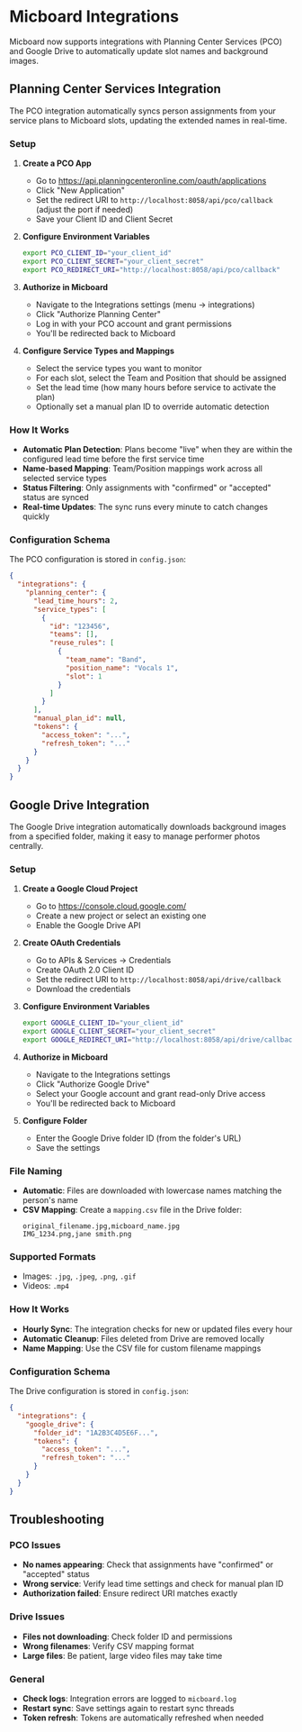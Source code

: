# Micboard Integrations

Micboard now supports integrations with Planning Center Services (PCO) and Google Drive to automatically update slot names and background images.

## Planning Center Services Integration

The PCO integration automatically syncs person assignments from your service plans to Micboard slots, updating the extended names in real-time.

### Setup

1. **Create a PCO App**
   - Go to https://api.planningcenteronline.com/oauth/applications
   - Click "New Application"
   - Set the redirect URI to `http://localhost:8058/api/pco/callback` (adjust the port if needed)
   - Save your Client ID and Client Secret

2. **Configure Environment Variables**
   ```bash
   export PCO_CLIENT_ID="your_client_id"
   export PCO_CLIENT_SECRET="your_client_secret"
   export PCO_REDIRECT_URI="http://localhost:8058/api/pco/callback"
   ```

3. **Authorize in Micboard**
   - Navigate to the Integrations settings (menu → integrations)
   - Click "Authorize Planning Center"
   - Log in with your PCO account and grant permissions
   - You'll be redirected back to Micboard

4. **Configure Service Types and Mappings**
   - Select the service types you want to monitor
   - For each slot, select the Team and Position that should be assigned
   - Set the lead time (how many hours before service to activate the plan)
   - Optionally set a manual plan ID to override automatic detection

### How It Works

- **Automatic Plan Detection**: Plans become "live" when they are within the configured lead time before the first service time
- **Name-based Mapping**: Team/Position mappings work across all selected service types
- **Status Filtering**: Only assignments with "confirmed" or "accepted" status are synced
- **Real-time Updates**: The sync runs every minute to catch changes quickly

### Configuration Schema

The PCO configuration is stored in `config.json`:

```json
{
  "integrations": {
    "planning_center": {
      "lead_time_hours": 2,
      "service_types": [
        {
          "id": "123456",
          "teams": [],
          "reuse_rules": [
            {
              "team_name": "Band",
              "position_name": "Vocals 1",
              "slot": 1
            }
          ]
        }
      ],
      "manual_plan_id": null,
      "tokens": {
        "access_token": "...",
        "refresh_token": "..."
      }
    }
  }
}
```

## Google Drive Integration

The Google Drive integration automatically downloads background images from a specified folder, making it easy to manage performer photos centrally.

### Setup

1. **Create a Google Cloud Project**
   - Go to https://console.cloud.google.com/
   - Create a new project or select an existing one
   - Enable the Google Drive API

2. **Create OAuth Credentials**
   - Go to APIs & Services → Credentials
   - Create OAuth 2.0 Client ID
   - Set the redirect URI to `http://localhost:8058/api/drive/callback`
   - Download the credentials

3. **Configure Environment Variables**
   ```bash
   export GOOGLE_CLIENT_ID="your_client_id"
   export GOOGLE_CLIENT_SECRET="your_client_secret"
   export GOOGLE_REDIRECT_URI="http://localhost:8058/api/drive/callback"
   ```

4. **Authorize in Micboard**
   - Navigate to the Integrations settings
   - Click "Authorize Google Drive"
   - Select your Google account and grant read-only Drive access
   - You'll be redirected back to Micboard

5. **Configure Folder**
   - Enter the Google Drive folder ID (from the folder's URL)
   - Save the settings

### File Naming

- **Automatic**: Files are downloaded with lowercase names matching the person's name
- **CSV Mapping**: Create a `mapping.csv` file in the Drive folder:
  ```csv
  original_filename.jpg,micboard_name.jpg
  IMG_1234.png,jane smith.png
  ```

### Supported Formats

- Images: `.jpg`, `.jpeg`, `.png`, `.gif`
- Videos: `.mp4`

### How It Works

- **Hourly Sync**: The integration checks for new or updated files every hour
- **Automatic Cleanup**: Files deleted from Drive are removed locally
- **Name Mapping**: Use the CSV file for custom filename mappings

### Configuration Schema

The Drive configuration is stored in `config.json`:

```json
{
  "integrations": {
    "google_drive": {
      "folder_id": "1A2B3C4D5E6F...",
      "tokens": {
        "access_token": "...",
        "refresh_token": "..."
      }
    }
  }
}
```

## Troubleshooting

### PCO Issues

- **No names appearing**: Check that assignments have "confirmed" or "accepted" status
- **Wrong service**: Verify lead time settings and check for manual plan ID
- **Authorization failed**: Ensure redirect URI matches exactly

### Drive Issues

- **Files not downloading**: Check folder ID and permissions
- **Wrong filenames**: Verify CSV mapping format
- **Large files**: Be patient, large video files may take time

### General

- **Check logs**: Integration errors are logged to `micboard.log`
- **Restart sync**: Save settings again to restart sync threads
- **Token refresh**: Tokens are automatically refreshed when needed
